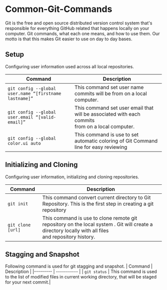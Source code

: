 # Common-Git-Commands

Git is the free and open source distributed version control system that's responsible for everything GitHub related that happens locally on your computer. Git commands, what each one means, and how to use them. Our motto is that this makes Git easier to use on day to day bases.


## Setup
Configuring user information used across all local repositories.

| Command | Description |
|--------- | ----------- |
| `git config --global user.name “[firstname lastname]”` | This command set user name commits will be from on a local computer. |
| `git config --global user.email “[valid-email]”` |  This command set user email that will be associated with each commits <br/>  from on a local computer. |
| `git config --global color.ui auto` | This command is use to set automatic coloring of Git Command line for easy reviewing |

##  Initializing and Cloning
Configuring user information, initializing and cloning repositories.

| Command | Description |
|--------- | ----------- |
| `git init` | This command convert current directory to Git Repository.  This is the first step in creating a git repository |
| `git clone [url]` | This command is use to clone remote git repository on the local system . Git will create a directory  locally with  all files <br/> and repository history.|

## Stagging and Snapshot
Following command is used for git stagging and snapshot.
| Command | Description |
|--------- | ----------- |
| `git status` | This command is used to the list of modified files in current working directory, that will be staged for your next commit.|



